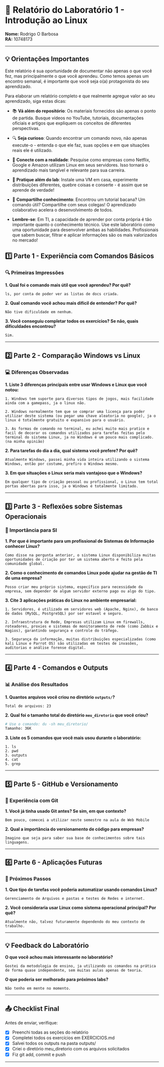 # 📝 Relatório do Laboratório 1 - Introdução ao Linux

**Nome:** Rodrigo O Barbosa  
**RA:** 10748173

---

## 💡 Orientações Importantes
Este relatório é sua oportunidade de documentar não apenas o que você fez, mas principalmente o que você aprendeu. Como temos apenas um encontro semanal, é importante que você seja o(a) protagonista do seu aprendizado.

Para elaborar um relatório completo e que realmente agregue valor ao seu aprendizado, siga estas dicas:

- 📚 **Vá além do repositório**: Os materiais fornecidos são apenas o ponto de partida. Busque vídeos no YouTube, tutoriais, documentações oficiais e artigos que expliquem os conceitos de diferentes perspectivas.
- 🔍 **Seja curioso**: Quando encontrar um comando novo, não apenas execute-o - entenda o que ele faz, suas opções e em que situações reais ele é utilizado.
- 💭 **Conecte com a realidade**: Pesquise como empresas como Netflix, Google e Amazon utilizam Linux em seus servidores. Isso tornará o aprendizado mais tangível e relevante para sua carreira.
- 🎯 **Pratique além do lab**: Instale uma VM em casa, experimente distribuições diferentes, quebre coisas e conserte - é assim que se aprende de verdade!
- 🤝 **Compartilhe conhecimento**: Encontrou um tutorial bacana? Um comando útil? Compartilhe com seus colegas! O aprendizado colaborativo acelera o desenvolvimento de todos.

- **Lembre-se**: Em TI, a capacidade de aprender por conta própria é tão importante quanto o conhecimento técnico. Use este laboratório como uma oportunidade para desenvolver ambas as habilidades. Profissionais que sabem buscar, filtrar e aplicar informações são os mais valorizados no mercado!

## 1️⃣ Parte 1 - Experiência com Comandos Básicos

### 🔍 Primeiras Impressões

**1. Qual foi o comando mais útil que você aprendeu? Por quê?**

```
ls, por conta de poder ver as listas de docs criada.
```

**2. Qual comando você achou mais difícil de entender? Por quê?**

```
Não tive dificuldade em nenhum.
```

**3. Você conseguiu completar todos os exercícios? Se não, quais dificuldades encontrou?**

```
Sim.
```

---

## 2️⃣ Parte 2 - Comparação Windows vs Linux

### 💻 Diferenças Observadas

**1. Liste 3 diferenças principais entre usar Windows e Linux que você notou:**

```
1. Windows tem suporte para diversos tipos de jogos, mais facilidade ainda com a gamepass, ja o linux não.

2. Windows normalmente tem que se comprar uma licença para poder utilizar deste sistema (ou pegar uma chave aleatoria no google), ja o linux é totalmente gratuito e expansivo para o usuário.

3. As formas de comando no terminal, eu achei muito mais pratico e facil de decorar os comandos utilizados para tarefas feitas pelo terminal do sistema Linux, ja no Windows é um pouco mais complicado. (na minha opinião)
```

**2. Para tarefas do dia a dia, qual sistema você prefere? Por quê?**

```
Atualmente Windows, passei minha vida inteira utilizando o sistema Windows, então por costume, prefiro o Windows mesmo.
```

**3. Em que situações o Linux seria mais vantajoso que o Windows?**

```
Em qualquer tipo de criação pessoal ou profissional, o Linux tem total portas abertas para isso, ja o Windows é totalmente limitado.
```

---

## 3️⃣ Parte 3 - Reflexões sobre Sistemas Operacionais

### 🎯 Importância para SI

**1. Por que é importante para um profissional de Sistemas de Informação conhecer Linux?**

```
Como disse na pergunta anterior, o sistema Linux disponibiliza muitas oportunidades de criação por ter um sistema aberto e feito pela comunidade global.
```

**2. Como o conhecimento de comandos Linux pode ajudar na gestão de TI de uma empresa?**

```
Posso criar meu próprio sistema, específico para necessidade da empresa, sem depender de algum servidor externo pago ou algo do tipo.
```

**3. Cite 3 aplicações práticas do Linux no ambiente empresarial:**

```
1. Servidores, é utilizado em servidores web (Apache, Nginx), de banco de dados (MySQL, PostgreSQL) por ser estavel e seguro.

2. Infraestrutura de Rede, Empresas utilizam Linux em firewalls, roteadores, proxies e sistemas de monitoramento de rede (como Zabbix e Nagios), garantindo segurança e controle do tráfego.

3. Segurança da informação, muitas distribuições especializadas (como kali Linux e Parrot OS) são utilizadas em testes de invasões, auditorias e análise forense digital.
```

---

## 4️⃣ Parte 4 - Comandos e Outputs

### 📊 Análise dos Resultados

**1. Quantos arquivos você criou no diretório `outputs/`?**

```
Total de arquivos: 23
```

**2. Qual foi o tamanho total do diretório `meu_diretorio` que você criou?**

```bash
# Use o comando: du -sh meu_diretorio/
Tamanho: 36K
```

**3. Liste os 5 comandos que você mais usou durante o laboratório:**

```
1. ls
2. pwd
3. outputs
4. cat
5. grep
```

---

## 5️⃣ Parte 5 - GitHub e Versionamento

### 🔧 Experiência com Git

**1. Você já tinha usado Git antes? Se sim, em que contexto?**

```
Bem pouco, comecei a utilizar neste semestre na aula de Web Mobile
```

**2. Qual a importância do versionamento de código para empresas?**

```
Imagino que seja para saber sua base de conhecimentos sobre tais linguagens.
```

---

## 6️⃣ Parte 6 - Aplicações Futuras

### 🚀 Próximos Passos

**1. Que tipo de tarefas você poderia automatizar usando comandos Linux?**

```
Gerenciamento de Arquivos e pastas e testes de Redes e internet.
```

**2. Você consideraria usar Linux como sistema operacional principal? Por quê?**

```
Atualmente não, talvez futuramente dependendo do meu contexto de trabalho.
```

---

## 💡 Feedback do Laboratório

**O que você achou mais interessante no laboratório?**

```
Gostei da metodologia de ensino, ja utilizando os comandos na prática de forma quase independente, sem muitas aulas apenas de teoria.
```

**O que poderia ser melhorado para próximos labs?**

```
Não tenho em mente no momento.
```

---

## 📤 Checklist Final

Antes de enviar, verifique:

- [X] Preenchi todas as seções do relatório
- [X] Completei todos os exercícios em EXERCICIOS.md
- [X] Salvei todos os outputs na pasta outputs/
- [X] Criei o diretório meu_diretorio com os arquivos solicitados
- [X] Fiz git add, commit e push

---